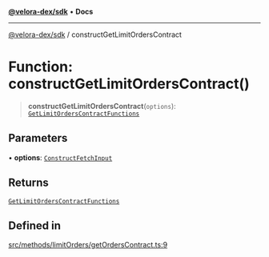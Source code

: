 [**@velora-dex/sdk**](../README.md) • **Docs**

***

[@velora-dex/sdk](../globals.md) / constructGetLimitOrdersContract

# Function: constructGetLimitOrdersContract()

> **constructGetLimitOrdersContract**(`options`): [`GetLimitOrdersContractFunctions`](../type-aliases/GetLimitOrdersContractFunctions.md)

## Parameters

• **options**: [`ConstructFetchInput`](../interfaces/ConstructFetchInput.md)

## Returns

[`GetLimitOrdersContractFunctions`](../type-aliases/GetLimitOrdersContractFunctions.md)

## Defined in

[src/methods/limitOrders/getOrdersContract.ts:9](https://github.com/VeloraDEX/sdk/blob/feat/extend_delta_orders_filtering/src/methods/limitOrders/getOrdersContract.ts#L9)
